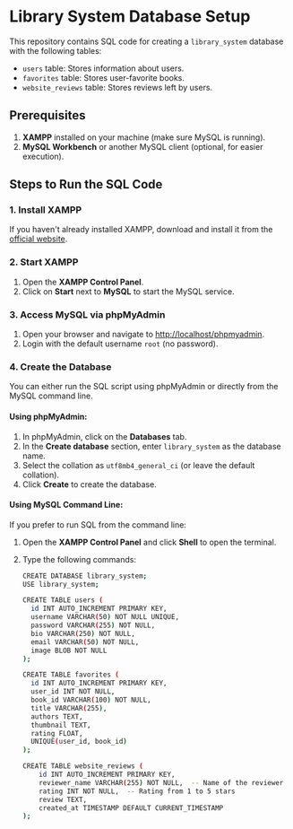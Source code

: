 # Library System Database Setup

This repository contains SQL code for creating a `library_system` database with the following tables:
- `users` table: Stores information about users.
- `favorites` table: Stores user-favorite books.
- `website_reviews` table: Stores reviews left by users.

## Prerequisites

1. **XAMPP** installed on your machine (make sure MySQL is running).
2. **MySQL Workbench** or another MySQL client (optional, for easier execution).

## Steps to Run the SQL Code

### 1. Install XAMPP
If you haven't already installed XAMPP, download and install it from the [official website](https://www.apachefriends.org/).

### 2. Start XAMPP
1. Open the **XAMPP Control Panel**.
2. Click on **Start** next to **MySQL** to start the MySQL service.

### 3. Access MySQL via phpMyAdmin
1. Open your browser and navigate to [http://localhost/phpmyadmin](http://localhost/phpmyadmin).
2. Login with the default username `root` (no password).

### 4. Create the Database
You can either run the SQL script using phpMyAdmin or directly from the MySQL command line.

#### Using phpMyAdmin:
1. In phpMyAdmin, click on the **Databases** tab.
2. In the **Create database** section, enter `library_system` as the database name.
3. Select the collation as `utf8mb4_general_ci` (or leave the default collation).
4. Click **Create** to create the database.

#### Using MySQL Command Line:
If you prefer to run SQL from the command line:
1. Open the **XAMPP Control Panel** and click **Shell** to open the terminal.
2. Type the following commands:
   
   ```bash
   CREATE DATABASE library_system;
   USE library_system;

   CREATE TABLE users (
     id INT AUTO_INCREMENT PRIMARY KEY,
     username VARCHAR(50) NOT NULL UNIQUE,
     password VARCHAR(255) NOT NULL,
     bio VARCHAR(250) NOT NULL,
     email VARCHAR(50) NOT NULL,
     image BLOB NOT NULL
   );

   CREATE TABLE favorites (
     id INT AUTO_INCREMENT PRIMARY KEY,
     user_id INT NOT NULL,
     book_id VARCHAR(100) NOT NULL,
     title VARCHAR(255),
     authors TEXT,
     thumbnail TEXT,
     rating FLOAT,
     UNIQUE(user_id, book_id)
   );

   CREATE TABLE website_reviews (
       id INT AUTO_INCREMENT PRIMARY KEY,
       reviewer_name VARCHAR(255) NOT NULL,  -- Name of the reviewer
       rating INT NOT NULL,  -- Rating from 1 to 5 stars
       review TEXT,
       created_at TIMESTAMP DEFAULT CURRENT_TIMESTAMP
   );
